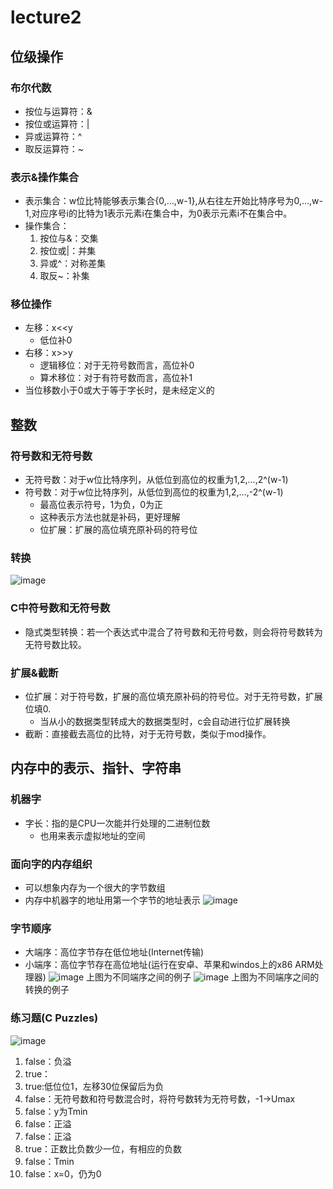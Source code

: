 # lecture2
## 位级操作
### 布尔代数
- 按位与运算符：&
- 按位或运算符：|
- 异或运算符：^
- 取反运算符：~
### 表示&操作集合
- 表示集合：w位比特能够表示集合{0,...,w-1},从右往左开始比特序号为0,...,w-1,对应序号i的比特为1表示元素i在集合中，为0表示元素i不在集合中。
- 操作集合：
  1. 按位与&：交集 
  2. 按位或|：并集 
  3. 异或^：对称差集 
  4. 取反~：补集
### 移位操作
- 左移：x<<y
  - 低位补0
- 右移：x>>y
  - 逻辑移位：对于无符号数而言，高位补0
  - 算术移位：对于有符号数而言，高位补1
- 当位移数小于0或大于等于字长时，是未经定义的
## 整数
### 符号数和无符号数
- 无符号数：对于w位比特序列，从低位到高位的权重为1,2,...,2^(w-1)
- 符号数：对于w位比特序列，从低位到高位的权重为1,2,...,-2^(w-1)
  - 最高位表示符号，1为负，0为正
  - 这种表示方法也就是补码，更好理解
  - 位扩展：扩展的高位填充原补码的符号位
### 转换
  ![image](https://user-images.githubusercontent.com/56336922/188169460-fec01c39-8c08-4e6c-b618-d4c4baf4be21.png)
### C中符号数和无符号数
- 隐式类型转换：若一个表达式中混合了符号数和无符号数，则会将符号数转为无符号数比较。
### 扩展&截断
  - 位扩展：对于符号数，扩展的高位填充原补码的符号位。对于无符号数，扩展位填0.
    - 当从小的数据类型转成大的数据类型时，c会自动进行位扩展转换
  - 截断：直接截去高位的比特，对于无符号数，类似于mod操作。
## 内存中的表示、指针、字符串
### 机器字
  - 字长：指的是CPU一次能并行处理的二进制位数
    - 也用来表示虚拟地址的空间
### 面向字的内存组织
  - 可以想象内存为一个很大的字节数组
  - 内存中机器字的地址用第一个字节的地址表示
  ![image](https://user-images.githubusercontent.com/56336922/188178958-f04f09a0-fc08-45de-a772-2dc178c69d53.png)
### 字节顺序
  - 大端序：高位字节存在低位地址(Internet传输)
  - 小端序：高位字节存在高位地址(运行在安卓、苹果和windos上的x86 ARM处理器)
  ![image](https://user-images.githubusercontent.com/56336922/188179439-66a9f835-a04b-4d1a-b33b-8e0b57fbe342.png)
  上图为不同端序之间的例子
  ![image](https://user-images.githubusercontent.com/56336922/188179653-364a2272-1278-42bb-8d72-977813ed07a5.png)
  上图为不同端序之间的转换的例子
### 练习题(C Puzzles)
  ![image](https://user-images.githubusercontent.com/56336922/188181250-f9e912af-4bd5-415e-a7b0-fbe46548259b.png)
  1. false：负溢
  2. true：
  3. true:低位位1，左移30位保留后为负
  4. false：无符号数和符号数混合时，将符号数转为无符号数，-1->Umax
  5. false：y为Tmin
  6. false：正溢
  7. false：正溢
  8. true：正数比负数少一位，有相应的负数
  9. false：Tmin
  10. false：x=0，仍为0
  


  
